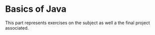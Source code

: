 # Basics of Java
This part represents exercises on the subject as well a the final project associated.

